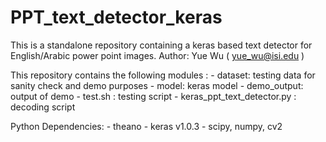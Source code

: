 # PPT_text_detector_keras
This is a standalone repository containing a keras based text detector for English/Arabic power point images. 
Author: Yue Wu ( yue_wu@isi.edu )

This repository contains the following modules :
    - dataset: testing data for sanity check and demo purposes
    - model: keras model
    - demo_output: output of demo
    - test.sh : testing script
    - keras_ppt_text_detector.py : decoding script 

Python Dependencies:
    - theano
    - keras v1.0.3
    - scipy, numpy, cv2
    
